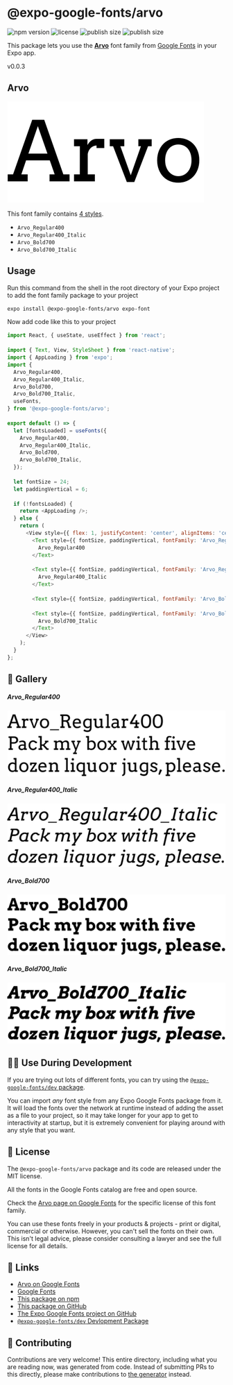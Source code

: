# @expo-google-fonts/arvo

![npm version](https://flat.badgen.net/npm/v/@expo-google-fonts/arvo)
![license](https://flat.badgen.net/github/license/expo/google-fonts)
![publish size](https://flat.badgen.net/packagephobia/install/@expo-google-fonts/arvo)
![publish size](https://flat.badgen.net/packagephobia/publish/@expo-google-fonts/arvo)

This package lets you use the [**Arvo**](https://fonts.google.com/specimen/Arvo) font family from [Google Fonts](https://fonts.google.com/) in your Expo app.

v0.0.3

## Arvo

![Arvo](./font-family.png)

This font family contains [4 styles](#-gallery).

- `Arvo_Regular400`
- `Arvo_Regular400_Italic`
- `Arvo_Bold700`
- `Arvo_Bold700_Italic`

## Usage

Run this command from the shell in the root directory of your Expo project to add the font family package to your project
```sh
expo install @expo-google-fonts/arvo expo-font
```

Now add code like this to your project
```js
import React, { useState, useEffect } from 'react';

import { Text, View, StyleSheet } from 'react-native';
import { AppLoading } from 'expo';
import {
  Arvo_Regular400,
  Arvo_Regular400_Italic,
  Arvo_Bold700,
  Arvo_Bold700_Italic,
  useFonts,
} from '@expo-google-fonts/arvo';

export default () => {
  let [fontsLoaded] = useFonts({
    Arvo_Regular400,
    Arvo_Regular400_Italic,
    Arvo_Bold700,
    Arvo_Bold700_Italic,
  });

  let fontSize = 24;
  let paddingVertical = 6;

  if (!fontsLoaded) {
    return <AppLoading />;
  } else {
    return (
      <View style={{ flex: 1, justifyContent: 'center', alignItems: 'center' }}>
        <Text style={{ fontSize, paddingVertical, fontFamily: 'Arvo_Regular400' }}>
          Arvo_Regular400
        </Text>

        <Text style={{ fontSize, paddingVertical, fontFamily: 'Arvo_Regular400_Italic' }}>
          Arvo_Regular400_Italic
        </Text>

        <Text style={{ fontSize, paddingVertical, fontFamily: 'Arvo_Bold700' }}>Arvo_Bold700</Text>

        <Text style={{ fontSize, paddingVertical, fontFamily: 'Arvo_Bold700_Italic' }}>
          Arvo_Bold700_Italic
        </Text>
      </View>
    );
  }
};

```

## 🔡 Gallery

##### Arvo_Regular400
![Arvo_Regular400](./b816c4a4a7813e7daaa88e2f869b5c8acefbf8d52e00205c41d15dda95f1766c.ttf.png)

##### Arvo_Regular400_Italic
![Arvo_Regular400_Italic](./5250cf6a9f89eba5cb07686924135f2bce7a6f8775a569fac7276b5c83b03db7.ttf.png)

##### Arvo_Bold700
![Arvo_Bold700](./1126bb2afe7e919632493ca620fc94e998910794a9fd47d82092f6edc26f4368.ttf.png)

##### Arvo_Bold700_Italic
![Arvo_Bold700_Italic](./43a330e1b8afd2c95f4f6b1c9c67ef7dfab28ed90bfb6a4551efe8480a060222.ttf.png)


## 👩‍💻 Use During Development

If you are trying out lots of different fonts, you can try using the [`@expo-google-fonts/dev` package](https://github.com/expo/google-fonts/tree/master/font-packages/dev#readme).

You can import *any* font style from any Expo Google Fonts package from it. It will load the fonts
over the network at runtime instead of adding the asset as a file to your project, so it may take longer
for your app to get to interactivity at startup, but it is extremely convenient
for playing around with any style that you want.

## 📖 License

The `@expo-google-fonts/arvo` package and its code are released under the MIT license.

All the fonts in the Google Fonts catalog are free and open source.

Check the [Arvo page on Google Fonts](https://fonts.google.com/specimen/Arvo) for the specific license of this font family.

You can use these fonts freely in your products & projects - print or digital, commercial or otherwise. However, you can't sell the fonts on their own. This isn't legal advice, please consider consulting a lawyer and see the full license for all details.

## 🔗 Links

- [Arvo on Google Fonts](https://fonts.google.com/specimen/Arvo)
- [Google Fonts](https://fonts.google.com/)
- [This package on npm](https://www.npmjs.com/package/@expo-google-fonts/arvo)
- [This package on GitHub](https://github.com/expo/google-fonts/tree/master/font-packages/arvo)
- [The Expo Google Fonts project on GitHub](https://github.com/expo/google-fonts)
- [`@expo-google-fonts/dev` Devlopment Package](https://github.com/expo/google-fonts/tree/master/font-packages/dev)


## 🤝 Contributing

Contributions are very welcome! This entire directory, including what you are reading now, was generated from code. Instead of submitting PRs to this directly, please make contributions to [the generator](https://github.com/expo/google-fonts/tree/master/packages/generator) instead.

